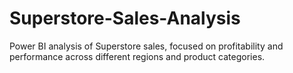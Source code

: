 # Superstore-Sales-Analysis
Power BI analysis of Superstore sales, focused on profitability and performance across different regions and product categories.
